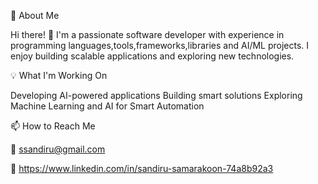 🚀 About Me

Hi there! 👋 I'm a passionate software developer with experience in programming languages,tools,frameworks,libraries and AI/ML projects. I enjoy building scalable applications and exploring new technologies.

💡 What I'm Working On

Developing AI-powered applications
Building smart solutions
Exploring Machine Learning and AI for Smart Automation 

📫 How to Reach Me

📧 ssandiru@gmail.com

💼 https://www.linkedin.com/in/sandiru-samarakoon-74a8b92a3
